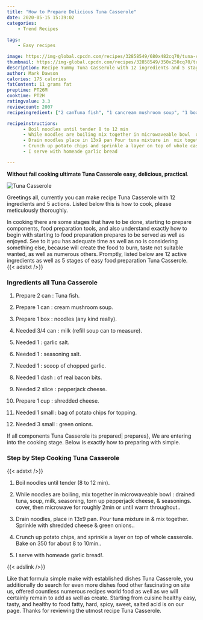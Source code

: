 ```yaml
---
title: "How to Prepare Delicious Tuna Casserole"
date: 2020-05-15 15:39:02
categories:
    - Trend Recipes
    
tags:
    - Easy recipes

image: https://img-global.cpcdn.com/recipes/32858549/680x482cq70/tuna-casserole-recipe-main-photo.jpg
thumbnail: https://img-global.cpcdn.com/recipes/32858549/350x250cq70/tuna-casserole-recipe-main-photo.jpg
description: Recipe Yummy Tuna Casserole with 12 ingredients and 5 stages of easy cooking.
author: Mark Dawson
calories: 175 calories
fatContent: 11 grams fat
preptime: PT26M
cooktime: PT2H
ratingvalue: 3.3
reviewcount: 2007
recipeingredient: ["2 canTuna fish", "1 cancream mushroom soup", "1 boxnoodles any kind really", "3/4 canmilk refill soup can to measure", "1garlic salt", "1seasoning salt", "1scoop of chopped garlic", "1 dashof real bacon bits", "2 slicepepperjack cheese", "1 cupshredded cheese", "1 smallbag of potato chips for topping", "3 smallgreen onions"]

recipeinstructions: 
      - Boil noodles until tender 8 to 12 min 
      - While noodles are boiling mix together in microwaveable bowl  drained tuna soup milk seasoning torn up pepperjack cheese  seasonings cover then microwave for roughly 2min or until warm throughout 
      - Drain noodles place in 13x9 pan Pour tuna mixture in  mix together Sprinkle with shredded cheese  green onions 
      - Crunch up potato chips and sprinkle a layer on top of whole casserole Bake on 350 for about 8 to 10min 
      - I serve with homeade garlic bread

---
```




**Without fail cooking ultimate Tuna Casserole easy, delicious, practical**. 


![Tuna Casserole](https://img-global.cpcdn.com/recipes/32858549/680x482cq70/tuna-casserole-recipe-main-photo.jpg "Tuna Casserole")




Greetings all, currently you can make recipe Tuna Casserole with 12 ingredients and 5 actions. Listed below this is how to cook, please meticulously thoroughly.

In cooking there are some stages that have to be done, starting to prepare components, food preparation tools, and also understand exactly how to begin with starting to food preparation prepares to be served as well as enjoyed. See to it you has adequate time as well as no is considering something else, because will create the food to burn, taste not suitable wanted, as well as numerous others. Promptly, listed below are 12 active ingredients as well as 5 stages of easy food preparation Tuna Casserole.
{{< adstxt />}}

### Ingredients all Tuna Casserole


1. Prepare 2 can : Tuna fish.

1. Prepare 1 can : cream mushroom soup.

1. Prepare 1 box : noodles (any kind really).

1. Needed 3/4 can : milk (refill soup can to measure).

1. Needed 1 : garlic salt.

1. Needed 1 : seasoning salt.

1. Needed 1 : scoop of chopped garlic.

1. Needed 1 dash : of real bacon bits.

1. Needed 2 slice : pepperjack cheese.

1. Prepare 1 cup : shredded cheese.

1. Needed 1 small : bag of potato chips for topping.

1. Needed 3 small : green onions.



If all components Tuna Casserole its prepared| prepares}, We are entering into the cooking stage. Below is exactly how to preparing with simple.

### Step by Step Cooking Tuna Casserole

{{< adstxt />}}


1. Boil noodles until tender (8 to 12 min).



1. While noodles are boiling, mix together in microwaveable bowl : drained tuna, soup, milk, seasoning, torn up pepperjack cheese, &amp; seasonings. cover, then microwave for roughly 2min or until warm throughout..



1. Drain noodles, place in 13x9 pan. Pour tuna mixture in &amp; mix together. Sprinkle with shredded cheese &amp; green onions..



1. Crunch up potato chips, and sprinkle a layer on top of whole casserole. Bake on 350 for about 8 to 10min..



1. I serve with homeade garlic bread!.





{{< adslink />}}

Like that formula simple make with established dishes Tuna Casserole, you additionally do search for even more dishes food other fascinating on site us, offered countless numerous recipes world food as well as we will certainly remain to add as well as create. Starting from cuisine healthy easy, tasty, and healthy to food fatty, hard, spicy, sweet, salted acid is on our page. Thanks for reviewing the utmost recipe Tuna Casserole.
